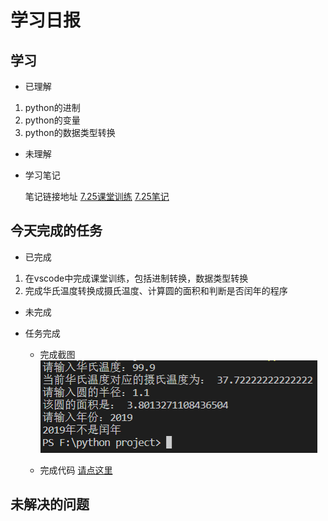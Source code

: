 # 学习日报

## 学习

* 已理解
1. python的进制 
2. python的变量
3. python的数据类型转换

* 未理解

* 学习笔记

    笔记链接地址
[7.25课堂训练](https://github.com/chengyimin/7.25/blob/master/day2课堂训练.py)
[7.25笔记](https://github.com/chengyimin/7.25/blob/master/7.25笔记.md)

## 今天完成的任务

* 已完成
1. 在vscode中完成课堂训练，包括进制转换，数据类型转换
2. 完成华氏温度转换成摄氏温度、计算圆的面积和判断是否闰年的程序

* 未完成

* 任务完成

    - 完成截图
    ![](https://github.com/chengyimin/7.25/blob/master/photo.png)

    - 完成代码
    [请点这里](https://github.com/chengyimin/7.25/blob/master/day2任务代码.py)

## 未解决的问题
